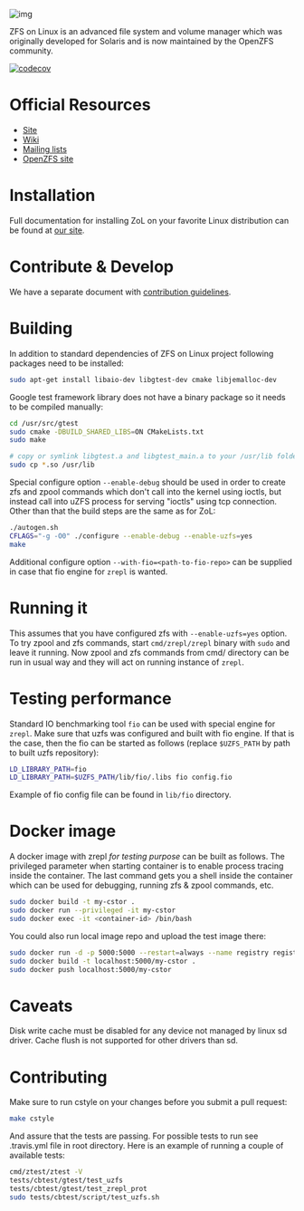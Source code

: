 ![img](http://zfsonlinux.org/images/zfs-linux.png)

ZFS on Linux is an advanced file system and volume manager which was originally
developed for Solaris and is now maintained by the OpenZFS community.

[![codecov](https://codecov.io/gh/zfsonlinux/zfs/branch/master/graph/badge.svg)](https://codecov.io/gh/zfsonlinux/zfs)

# Official Resources
  * [Site](http://zfsonlinux.org)
  * [Wiki](https://github.com/zfsonlinux/zfs/wiki)
  * [Mailing lists](https://github.com/zfsonlinux/zfs/wiki/Mailing-Lists)
  * [OpenZFS site](http://open-zfs.org/)

# Installation
Full documentation for installing ZoL on your favorite Linux distribution can
be found at [our site](http://zfsonlinux.org/).

# Contribute & Develop
We have a separate document with [contribution guidelines](./.github/CONTRIBUTING.md).

# Building
In addition to standard dependencies of ZFS on Linux project following
packages need to be installed:

```bash
sudo apt-get install libaio-dev libgtest-dev cmake libjemalloc-dev
```

Google test framework library does not have a binary package so it needs to be compiled manually:
```bash
cd /usr/src/gtest
sudo cmake -DBUILD_SHARED_LIBS=ON CMakeLists.txt
sudo make

# copy or symlink libgtest.a and libgtest_main.a to your /usr/lib folder
sudo cp *.so /usr/lib
```

Special configure option `--enable-debug` should be used in order to create
zfs and zpool commands which don't call into the kernel using ioctls, but
instead call into uZFS process for serving "ioctls" using tcp connection.
Other than that the build steps are the same as for ZoL:

```bash
./autogen.sh
CFLAGS="-g -O0" ./configure --enable-debug --enable-uzfs=yes
make
```

Additional configure option `--with-fio=<path-to-fio-repo>` can be supplied
in case that fio engine for `zrepl` is wanted.

# Running it

This assumes that you have configured zfs with `--enable-uzfs=yes` option.
To try zpool and zfs commands, start `cmd/zrepl/zrepl` binary with `sudo` and
leave it running. Now zpool and zfs commands from cmd/ directory can be
run in usual way and they will act on running instance of `zrepl`.

# Testing performance

Standard IO benchmarking tool `fio` can be used with special engine for
`zrepl`. Make sure that uzfs was configured and built with fio engine.
If that is the case, then the fio can be started as follows (replace
`$UZFS_PATH` by path to built uzfs repository):

```bash
LD_LIBRARY_PATH=fio
LD_LIBRARY_PATH=$UZFS_PATH/lib/fio/.libs fio config.fio
```

Example of fio config file can be found in `lib/fio` directory.

# Docker image

A docker image with zrepl *for testing purpose* can be built as follows.
The privileged parameter when starting container is to enable process
tracing inside the container. The last command gets you a shell inside
the container which can be used for debugging, running zfs & zpool commands,
etc.

```bash
sudo docker build -t my-cstor .
sudo docker run --privileged -it my-cstor
sudo docker exec -it <container-id> /bin/bash
```

You could also run local image repo and upload the test image there:

```bash
sudo docker run -d -p 5000:5000 --restart=always --name registry registry:2
sudo docker build -t localhost:5000/my-cstor .
sudo docker push localhost:5000/my-cstor
```

# Caveats

Disk write cache must be disabled for any device not managed by linux
sd driver. Cache flush is not supported for other drivers than sd.

# Contributing

Make sure to run cstyle on your changes before you submit a pull request:

```bash
make cstyle
```

And assure that the tests are passing. For possible tests to run see .travis.yml
file in root directory. Here is an example of running a couple of available
tests:

```bash
cmd/ztest/ztest -V
tests/cbtest/gtest/test_uzfs
tests/cbtest/gtest/test_zrepl_prot
sudo tests/cbtest/script/test_uzfs.sh
```
